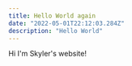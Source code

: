 ```yaml
---
title: Hello World again
date: "2022-05-01T22:12:03.284Z"
description: "Hello World"
---
```

Hi I'm Skyler's website!
